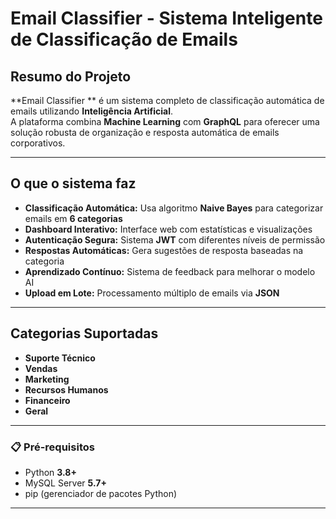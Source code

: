 #  Email Classifier  - Sistema Inteligente de Classificação de Emails

##  Resumo do Projeto

**Email Classifier ** é um sistema completo de classificação automática de emails utilizando **Inteligência Artificial**.  
A plataforma combina **Machine Learning** com **GraphQL** para oferecer uma solução robusta de organização e resposta automática de emails corporativos.

---

##  O que o sistema faz
-  **Classificação Automática:** Usa algoritmo **Naive Bayes** para categorizar emails em **6 categorias**
-  **Dashboard Interativo:** Interface web com estatísticas e visualizações
-  **Autenticação Segura:** Sistema **JWT** com diferentes níveis de permissão
-  **Respostas Automáticas:** Gera sugestões de resposta baseadas na categoria
-  **Aprendizado Contínuo:** Sistema de feedback para melhorar o modelo AI
-  **Upload em Lote:** Processamento múltiplo de emails via **JSON**

---

##  Categorias Suportadas
-  **Suporte Técnico**
-  **Vendas**
-  **Marketing**
-  **Recursos Humanos**
-  **Financeiro**
-  **Geral**

---



### 📋 Pré-requisitos
- Python **3.8+**
- MySQL Server **5.7+**
- pip (gerenciador de pacotes Python)

---
